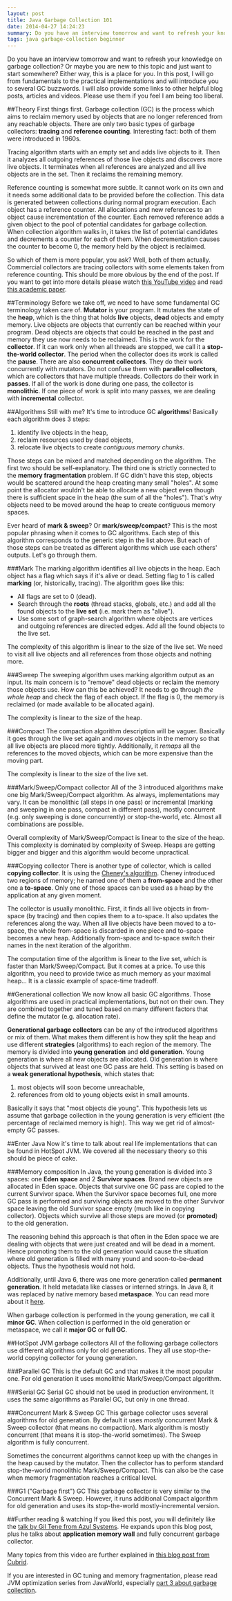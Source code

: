 ```yaml
---
layout: post
title: Java Garbage Collection 101
date: 2014-04-27 14:24:23
summary: Do you have an interview tomorrow and want to refresh your knowledge on garbage collection? Or maybe you are new to this topic and just want to start somewhere? Either way, this is a place for you. In this post, I will go from fundamentals to the practical implementations and will introduce you to several GC buzzwords.
tags: java garbage-collection beginner
---
```


Do you have an interview tomorrow and want to refresh your knowledge on garbage collection? Or maybe you are new to this topic and just want to start somewhere? Either way, this is a place for you. In this post, I will go from fundamentals to the practical implementations and will introduce you to several GC buzzwords. I will also provide some links to other helpful blog posts, articles and videos. Please use them if you feel I am being too liberal.

##Theory
First things first. Garbage collection (GC) is the process which aims to reclaim memory used by objects that are no longer referenced from any reachable objects. There are only two basic types of garbage collectors: **tracing** and **reference counting**. Interesting fact: both of them were introduced in 1960s.

Tracing algorithm starts with an empty set and adds live objects to it. Then it analyzes all outgoing references of those live objects and discovers more live objects. It terminates when all references are analyzed and all live objects are in the set. Then it reclaims the remaining memory.

Reference counting is somewhat more subtle. It cannot work on its own and it needs some additional data to be provided before the collection. This data is generated between collections during normal program execution. Each object has a reference counter. All allocations and new references to an object cause incrementation of the counter. Each removed reference adds a given object to the pool of potential candidates for garbage collection. When collection algorithm walks in, it takes the list of potential candidates and decrements a counter for each of them. When decrementation causes the counter to become 0, the memory held by the object is reclaimed.

So which of them is more popular, you ask? Well, both of them actually. Commercial collectors are tracing collectors with some elements taken from reference counting. This should be more obvious by the end of the post. If you want to get into more details please watch [this YouTube video](https://www.youtube.com/watch?v=XtUtfARSIv8) and read [this academic paper](http://www.cs.virginia.edu/~cs415/reading/bacon-garbage.pdf).

##Terminology
Before we take off, we need to have some fundamental GC terminology taken care of. **Mutator** is your program. It mutates the state of the **heap**, which is the thing that holds **live** objects, **dead** objects and empty memory. Live objects are objects that currently can be reached within your program. Dead objects are objects that could be reached in the past and memory they use now needs to be reclaimed. This is the work for the **collector**. If it can work only when all threads are stopped, we call it a **stop-the-world collector**. The period when the collector does its work is called the **pause**. There are also **concurrent collectors**. They do their work concurrently with mutators. Do not confuse them with **parallel collectors**, which are collectors that have multiple threads. Collectors do their work in **passes**. If all of the work is done during one pass, the collector is **monolithic**. If one piece of work is split into many passes, we are dealing with **incremental** collector.

##Algorithms
Still with me? It's time to introduce GC **algorithms**! Basically each algorithm does 3 steps:

1. identify live objects in the heap,
1. reclaim resources used by dead objects,
1. relocate live objects to create *contiguous memory chunks*.

Those steps can be mixed and matched depending on the algorithm. The first two should be self-explanatory. The third one is strictly connected to the **memory fragmentation** problem. If GC didn't have this step, objects would be scattered around the heap creating many small "holes". At some point the allocator wouldn't be able to allocate a new object even though there is sufficient space in the heap (the sum of all the "holes"). That's why objects need to be moved around the heap to create contiguous memory spaces.

Ever heard of **mark & sweep**? Or **mark/sweep/compact**? This is the most popular phrasing when it comes to GC algorithms. Each step of this algorithm corresponds to the generic step in the list above. But each of those steps can be treated as different algorithms which use each others' outputs. Let's go through them.

###Mark
The marking algorithm identifies all live objects in the heap. Each object has a flag which says if it's alive or dead. Setting flag to 1 is called **marking** (or, historically, tracing). The algorithm goes like this:

- All flags are set to 0 (dead).
- Search through the **roots** (thread stacks, globals, etc.) and add all the found objects to the **live set** (i.e. mark them as "alive").
- Use some sort of graph-search algorithm where objects are vertices and outgoing references are directed edges. Add all the found objects to the live set.

The complexity of this algorithm is linear to the size of the live set. We need to visit all live objects and all references from those objects and nothing more.

###Sweep
The sweeping algorithm uses marking algorithm output as an input. Its main concern is to "remove" dead objects or reclaim the memory those objects use. How can this be achieved? It needs to go through *the whole heap* and check the flag of each object. If the flag is 0, the memory is reclaimed (or made available to be allocated again).

The complexity is linear to the size of the heap.

###Compact
The compaction algorithm description will be vaguer. Basically it goes through the live set again and *moves* objects in the memory so that all live objects are placed more tightly. Additionally, it *remaps* all the references to the moved objects, which can be more expensive than the moving part.

The complexity is linear to the size of the live set.

###Mark/Sweep/Compact collector
All of the 3 introduced algorithms make one big Mark/Sweep/Compact algorithm. As always, implementations may vary. It can be monolithic (all steps in one pass) or incremental (marking and sweeping in one pass, compact in different pass), mostly concurrent (e.g. only sweeping is done concurrently) or stop-the-world, etc. Almost all combinations are possible.

Overall complexity of Mark/Sweep/Compact is linear to the size of the heap. This complexity is dominated by complexity of Sweep. Heaps are getting bigger and bigger and this algorithm would become unpractical.

###Copying collector
There is another type of collector, which is called **copying collector**. It is using the [Cheney's algorithm](http://en.wikipedia.org/wiki/Cheney%27s_algorithm). Cheney introduced two regions of memory; he named one of them a **from-space** and the other one a **to-space**. Only one of those spaces can be used as a heap by the application at any given moment.

The collector is usually monolithic. First, it finds all live objects in from-space (by tracing) and then copies them to a to-space. It also updates the references along the way. When all live objects have been moved to a to-space, the whole from-space is discarded in one piece and to-space becomes a new heap. Additionally from-space and to-space switch their names in the next iteration of the algorithm.

The computation time of the algorithm is linear to the live set, which is faster than Mark/Sweep/Compact. But it comes at a price. To use this algorithm, you need to provide twice as much memory as your maximal heap... It is a classic example of space-time tradeoff.

##Generational collection
We now know all basic GC algorithms. Those algorithms are used in practical implementations, but not on their own. They are combined together and tuned based on many different factors that define the mutator (e.g. allocation rate).

**Generational garbage collectors** can be any of the introduced algorithms or mix of them. What makes them different is how they split the heap and use different **strategies** (algorithms) to each region of the memory. The memory is divided into **young generation** and **old generation**. Young generation is where all new objects are allocated. Old generation is where objects that survived at least one GC pass are held. This setting is based on a **weak generational hypothesis**, which states that:

1. most objects will soon become unreachable,
1. references from old to young objects exist in small amounts.

Basically it says that "most objects die young". This hypothesis lets us assume that garbage collection in the young generation is very efficient (the percentage of reclaimed memory is high). This way we get rid of almost-empty GC passes.

##Enter Java
Now it's time to talk about real life implementations that can be found in HotSpot JVM. We covered all the necessary theory so this should be piece of cake.

###Memory composition
In Java, the young generation is divided into 3 spaces: one **Eden space** and 2 **Survivor spaces**. Brand new objects are allocated in Eden space. Objects that survive one GC pass are copied to the current Survivor space. When the Survivor space becomes full, one more GC pass is performed and surviving objects are moved to the other Survivor space leaving the old Survivor space empty (much like in copying collector). Objects which survive all those steps are moved (or **promoted**) to the old generation.

The reasoning behind this approach is that often in the Eden space we are dealing with objects that were just created and will be dead in a moment. Hence promoting them to the old generation would cause the situation where old generation is filled with many yound and soon-to-be-dead objects. Thus the hypothesis would not hold.

Additionally, until Java 6, there was one more generation called **permanent generation**. It held metadata like classes or interned strings. In Java 8, it was replaced by native memory based **metaspace**. You can read more about it [here](http://javaeesupportpatterns.blogspot.com/2013/02/java-8-from-permgen-to-metaspace.html).

When garbage collection is performed in the young generation, we call it **minor GC**. When collection is performed in the old generation or metaspace, we call it **major GC** or **full GC**.

##HotSpot JVM garbage collectors
All of the following garbage collectors use different algorithms only for old generations. They all use stop-the-world copying collector for young generation.

###Parallel GC
This is the default GC and that makes it the most popular one. For old generation it uses monolithic Mark/Sweep/Compact algorithm.

###Serial GC
Serial GC should not be used in production environment. It uses the same algorithms as Parallel GC, but only in one thread.

###Concurrent Mark & Sweep GC
This garbage collector uses several algorithms for old generation. By default it uses *mostly* concurrent Mark & Sweep collector (that means no compaction). Mark algorithm is mostly concurrent (that means it is stop-the-world sometimes). The Sweep algorithm is fully concurrent.

Sometimes the concurrent algorithms cannot keep up with the changes in the heap caused by the mutator. Then the collector has to perform standard stop-the-world monolithic Mark/Sweep/Compact. This can also be the case when memory fragmentation reaches a critical level.

###G1 ("Garbage first") GC
This garbage collector is very similar to the Concurrent Mark & Sweep. However, it runs additional Compact algorithm for old generation and uses its stop-the-world mostly-incremental version.

##Further reading & watching
If you liked this post, you will definitely like the [talk by Gil Tene from Azul Systems](https://www.youtube.com/watch?v=we_enrM7TSY). He expands upon this blog post, plus he talks about **application memory wall** and fully concurrent garbage collector.

Many topics from this video are further explained in [this blog post from Cubrid](http://www.cubrid.org/blog/dev-platform/understanding-java-garbage-collection/).

If you are interested in GC tuning and memory fragmentation, please read JVM optimization series from JavaWorld, especially [part 3 about garbage collection](http://www.javaworld.com/article/2078645/java-se/jvm-performance-optimization-part-3-garbage-collection.html).

